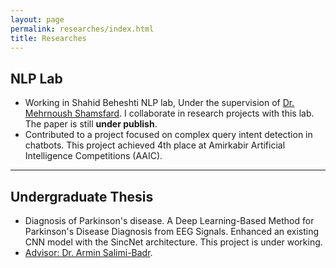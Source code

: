 ```yaml
---
layout: page
permalink: researches/index.html
title: Researches
---
```


## NLP Lab

- Working in Shahid Beheshti NLP lab, Under the supervision of [Dr. Mehrnoush Shamsfard](https://scholar.google.com/citations?hl=en&user=BVAsKDsAAAAJ). I collaborate in research projects with this lab. The paper is still **under publish**. 
- Contributed to a project focused on complex query intent detection in chatbots. This project achieved 4th place at Amirkabir Artificial Intelligence Competitions (AAIC).

---

## Undergraduate Thesis

- Diagnosis of Parkinson's disease. A Deep Learning-Based Method for Parkinson's Disease Diagnosis from EEG Signals. Enhanced an existing CNN model with the SincNet architecture. This project is under working.
- [Advisor: Dr. Armin Salimi-Badr](https://scholar.google.com/citations?hl=en&user=akmKmMQAAAAJ).
